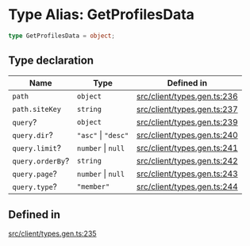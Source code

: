 # Type Alias: GetProfilesData

```ts
type GetProfilesData = object;
```

## Type declaration

| Name | Type | Defined in |
| ------ | ------ | ------ |
| `path` | `object` | [src/client/types.gen.ts:236](https://github.com/venuecms/sdk/blob/8aca1c9889978c21426c872f7a909a183677d750/src/client/types.gen.ts#L236) |
| `path.siteKey` | `string` | [src/client/types.gen.ts:237](https://github.com/venuecms/sdk/blob/8aca1c9889978c21426c872f7a909a183677d750/src/client/types.gen.ts#L237) |
| `query`? | `object` | [src/client/types.gen.ts:239](https://github.com/venuecms/sdk/blob/8aca1c9889978c21426c872f7a909a183677d750/src/client/types.gen.ts#L239) |
| `query.dir`? | `"asc"` \| `"desc"` | [src/client/types.gen.ts:240](https://github.com/venuecms/sdk/blob/8aca1c9889978c21426c872f7a909a183677d750/src/client/types.gen.ts#L240) |
| `query.limit`? | `number` \| `null` | [src/client/types.gen.ts:241](https://github.com/venuecms/sdk/blob/8aca1c9889978c21426c872f7a909a183677d750/src/client/types.gen.ts#L241) |
| `query.orderBy`? | `string` | [src/client/types.gen.ts:242](https://github.com/venuecms/sdk/blob/8aca1c9889978c21426c872f7a909a183677d750/src/client/types.gen.ts#L242) |
| `query.page`? | `number` \| `null` | [src/client/types.gen.ts:243](https://github.com/venuecms/sdk/blob/8aca1c9889978c21426c872f7a909a183677d750/src/client/types.gen.ts#L243) |
| `query.type`? | `"member"` | [src/client/types.gen.ts:244](https://github.com/venuecms/sdk/blob/8aca1c9889978c21426c872f7a909a183677d750/src/client/types.gen.ts#L244) |

## Defined in

[src/client/types.gen.ts:235](https://github.com/venuecms/sdk/blob/8aca1c9889978c21426c872f7a909a183677d750/src/client/types.gen.ts#L235)
